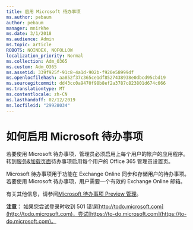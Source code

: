 ```yaml
---
title: 启用 Microsoft 待办事项
ms.author: pebaum
author: pebaum
manager: mnirkhe
ms.date: 3/1/2018
ms.audience: Admin
ms.topic: article
ROBOTS: NOINDEX, NOFOLLOW
localization_priority: Normal
ms.collection: Adm_O365
ms.custom: Adm_O365
ms.assetid: 339f925f-91c8-4a1d-902b-f920e58999df
ms.openlocfilehash: aa852f37c365ce1df8527438938e0dbcd95cbd19
ms.sourcegitcommit: dd43cc0a9470f98b8ef2a3787c823801d674c666
ms.translationtype: MT
ms.contentlocale: zh-CN
ms.lasthandoff: 02/12/2019
ms.locfileid: "29928034"
---
```

# <a name="how-to-enable-microsoft-to-do"></a>如何启用 Microsoft 待办事项

若要使用 Microsoft 待办事项，管理员必须启用上每个用户的帐户的应用程序。转到[服务&amp;加载页面](https://portal.office.com/adminportal/home#/Settings/ServicesAndAddIns)待办事项启用每个用户的 Office 365 管理员设置页。 
  
Microsoft 待办事项用于功能在 Exchange Online 同步和存储用户的待办事项。若要使用 Microsoft 待办事项，用户需要一个有效的 Exchange Online 邮箱。
  
有关其他信息，请参阅[Microsoft 待办事项 Preview 管理](https://support.office.com/article/490c1a8c-2333-4952-8125-841afadb9620.aspx)。
  
 **注意**： 如果您尝试登录时收到 501 错误[http://todo.microsoft.com](http://todo.microsoft.com)，尝试[https://to-do.microsoft.com](https://to-do.microsoft.com)。
  


